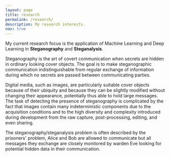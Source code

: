 ```yaml
---
layout: page
title: research
permalink: /research/
description: My research interests.
nav: true
---
```


My current research focus is the application of Machine Learning and Deep Learning in **Steganography** and **Steganalysis**. 

Steganography is the art of covert communication when secrets are hidden in ordinary looking cover objects. The goal is to make steganographic communication indistinguishable from regular exchange of information during which no secrets are passed between communicating parties.

Digital media, such as images, are particularly suitable cover objects because of their ubiquity and because they can be slightly modified without changing their appearance, potentially thus able to hold large messages. The task of detecting the presence of steganography is complicated by the fact that images contain many indeterministic components due to the acquisition conditions and to the high diversity and complexity introduced during development from the raw capture, post-processing, editing, and even sharing.

The steganography/steganalysis problem is often described by the prisoners' problem, Alice and Bob are allowed to communicate but all messages they exchange are closely monitored by warden Eve looking for potential hidden data in their communication.


